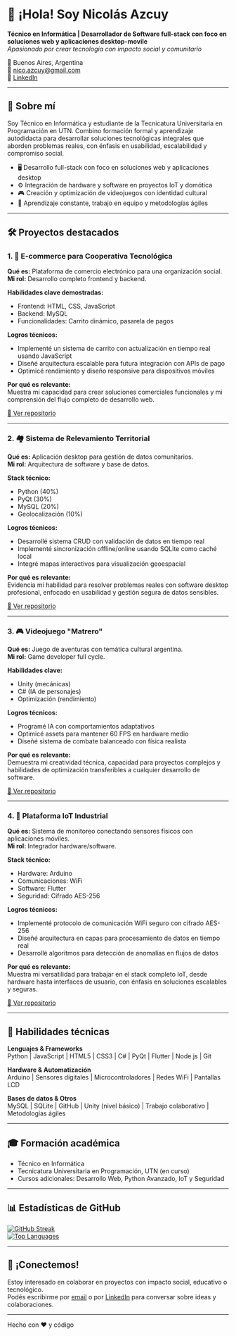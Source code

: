 # 👋 ¡Hola! Soy Nicolás Azcuy

**Técnico en Informática | Desarrollador de Software full-stack con foco en soluciones web y aplicaciones desktop-movile**  
*Apasionado por crear tecnología con impacto social y comunitario*

📍 Buenos Aires, Argentina  
📧 [nico.azcuy@gmail.com](mailto:nico.azcuy@gmail.com)  
🔗 [LinkedIn](https://www.linkedin.com/in/nicolas-azcuy/)  

---

## 🚀 Sobre mí

Soy Técnico en Informática y estudiante de la Tecnicatura Universitaria en Programación en UTN. Combino formación formal y aprendizaje autodidacta para desarrollar soluciones tecnológicas integrales que aborden problemas reales, con énfasis en usabilidad, escalabilidad y compromiso social.

- 🖥️ Desarrollo full-stack con foco en soluciones web y aplicaciones desktop  
- ⚙️ Integración de hardware y software en proyectos IoT y domótica  
- 🎮 Creación y optimización de videojuegos con identidad cultural  
- 🌱 Aprendizaje constante, trabajo en equipo y metodologías ágiles  

---

## 🛠️ Proyectos destacados

### 1. 🛒 E-commerce para Cooperativa Tecnológica  
**Qué es:** Plataforma de comercio electrónico para una organización social.  
**Mi rol:** Desarrollo completo frontend y backend.  

**Habilidades clave demostradas:**  
- Frontend: HTML, CSS, JavaScript  
- Backend: MySQL  
- Funcionalidades: Carrito dinámico, pasarela de pagos  

**Logros técnicos:**  
- Implementé un sistema de carrito con actualización en tiempo real usando JavaScript  
- Diseñé arquitectura escalable para futura integración con APIs de pago  
- Optimicé rendimiento y diseño responsive para dispositivos móviles  

**Por qué es relevante:**  
Muestra mi capacidad para crear soluciones comerciales funcionales y mi comprensión del flujo completo de desarrollo web.  

[🔗 Ver repositorio](https://github.com/nazcuy/CooperativaTecnologica)

---

### 2. 🏘️ Sistema de Relevamiento Territorial  
**Qué es:** Aplicación desktop para gestión de datos comunitarios.  
**Mi rol:** Arquitectura de software y base de datos.  

**Stack técnico:**  
- Python (40%)  
- PyQt (30%)  
- MySQL (20%)  
- Geolocalización (10%)  

**Logros técnicos:**  
- Desarrollé sistema CRUD con validación de datos en tiempo real  
- Implementé sincronización offline/online usando SQLite como caché local  
- Integré mapas interactivos para visualización geoespacial  

**Por qué es relevante:**  
Evidencia mi habilidad para resolver problemas reales con software desktop profesional, enfocado en usabilidad y gestión segura de datos sensibles.  

[🔗 Ver repositorio](https://github.com/nazcuy/CensoBarrialApp)

---

### 3. 🎮 Videojuego \"Matrero\"  
**Qué es:** Juego de aventuras con temática cultural argentina.  
**Mi rol:** Game developer full cycle.  

**Habilidades clave:**  
- Unity (mecánicas)  
- C# (IA de personajes)  
- Optimización (rendimiento)  

**Logros técnicos:**  
- Programé IA con comportamientos adaptativos  
- Optimicé assets para mantener 60 FPS en hardware medio  
- Diseñé sistema de combate balanceado con física realista  

**Por qué es relevante:**  
Demuestra mi creatividad técnica, capacidad para proyectos complejos y habilidades de optimización transferibles a cualquier desarrollo de software.  

[🔗 Ver repositorio](https://github.com/nazcuy/Matrero)

---

### 4. 📡 Plataforma IoT Industrial  
**Qué es:** Sistema de monitoreo conectando sensores físicos con aplicaciones móviles.  
**Mi rol:** Integrador hardware/software.  

**Stack técnico:**  
- Hardware: Arduino  
- Comunicaciones: WiFi  
- Software: Flutter  
- Seguridad: Cifrado AES-256  

**Logros técnicos:**  
- Implementé protocolo de comunicación WiFi seguro con cifrado AES-256  
- Diseñé arquitectura en capas para procesamiento de datos en tiempo real  
- Desarrollé algoritmos para detección de anomalías en flujos de datos  

**Por qué es relevante:**  
Muestra mi versatilidad para trabajar en el stack completo IoT, desde hardware hasta interfaces de usuario, con énfasis en soluciones escalables y seguras.  

[🔗 Ver repositorio](https://github.com/nazcuy/PlataformaIoT)

---

## 🧰 Habilidades técnicas

**Lenguajes & Frameworks**  
Python | JavaScript | HTML5 | CSS3 | C# | PyQt | Flutter | Node.js | Git

**Hardware & Automatización**  
Arduino | Sensores digitales | Microcontroladores | Redes WiFi | Pantallas LCD

**Bases de datos & Otros**  
MySQL | SQLite | GitHub | Unity (nivel básico) | Trabajo colaborativo | Metodologías ágiles

---

## 🎓 Formación académica

- Técnico en Informática  
- Tecnicatura Universitaria en Programación, UTN (en curso)  
- Cursos adicionales: Desarrollo Web, Python Avanzado, IoT y Seguridad

---

## 📊 Estadísticas de GitHub

[![GitHub Streak](https://streak-stats.demolab.com?user=nazcuy)](https://git.io/streak-stats)  
[![Top Languages](https://github-readme-stats.vercel.app/api/top-langs/?username=nazcuy&layout=compact)](https://github.com/anuraghazra/github-readme-stats)

---

## 🤝 ¡Conectemos!

Estoy interesado en colaborar en proyectos con impacto social, educativo o tecnológico.  
Podés escribirme por [email](mailto:nico.azcuy@gmail.com) o por [LinkedIn](https://www.linkedin.com/in/nicolas-azcuy/) para conversar sobre ideas y colaboraciones.

---

<footer align=\"center\">  
<p>Hecho con ❤️ y código</p>  
</footer>
